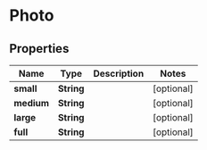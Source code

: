 # Photo

## Properties
Name | Type | Description | Notes
------------ | ------------- | ------------- | -------------
**small** | **String** |  |  [optional]
**medium** | **String** |  |  [optional]
**large** | **String** |  |  [optional]
**full** | **String** |  |  [optional]
